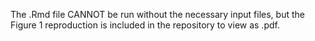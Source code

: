 The .Rmd file CANNOT be run without the necessary input files, but the Figure 1 reproduction is included in the repository to view as .pdf.
